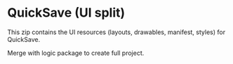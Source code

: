# QuickSave (UI split)

This zip contains the UI resources (layouts, drawables, manifest, styles) for QuickSave.

Merge with logic package to create full project.

